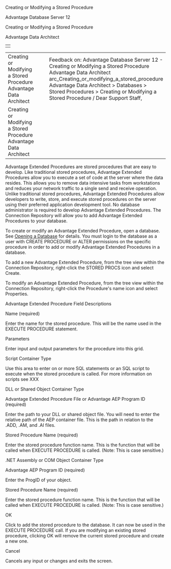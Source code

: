 Creating or Modifying a Stored Procedure




Advantage Database Server 12  

Creating or Modifying a Stored Procedure

Advantage Data Architect

|  |
| --- |
|  |

|  |  |  |  |  |
| --- | --- | --- | --- | --- |
| Creating or Modifying a Stored Procedure  Advantage Data Architect |  |  | Feedback on: Advantage Database Server 12 - Creating or Modifying a Stored Procedure Advantage Data Architect arc\_Creating\_or\_modifying\_a\_stored\_procedure Advantage Data Architect > Databases > Stored Procedures > Creating or Modifying a Stored Procedure / Dear Support Staff, |  |
| Creating or Modifying a Stored Procedure  Advantage Data Architect |  |  |  |  |

Advantage Extended Procedures are stored procedures that are easy to develop. Like traditional stored procedures, Advantage Extended Procedures allow you to execute a set of code at the server where the data resides. This allows you to remove data intensive tasks from workstations and reduces your network traffic to a single send and receive operation. Unlike traditional stored procedures, Advantage Extended Procedures allow developers to write, store, and execute stored procedures on the server using their preferred application development tool. No database administrator is required to develop Advantage Extended Procedures. The Connection Repository will allow you to add Advantage Extended Procedures to your database.

To create or modify an Advantage Extended Procedure, open a database. See [Opening a Database](arc_opening_a_database2.htm) for details. You must login to the database as a user with CREATE PROCEDURE or ALTER permissions on the specific procedure in order to add or modify Advantage Extended Procedures in a database.

To add a new Advantage Extended Procedure, from the tree view within the Connection Repository, right-click the STORED PROCS icon and select Create.

To modify an Advantage Extended Procedure, from the tree view within the Connection Repository, right-click the Procedure's name icon and select Properties.

Advantage Extended Procedure Field Descriptions

Name (required)

Enter the name for the stored procedure. This will be the name used in the EXECUTE PROCEDURE statement.

Parameters

Enter input and output parameters for the procedure into this grid.

Script Container Type

Use this area to enter on or more SQL statements or an SQL script to execute when the stored procedure is called. For more information on scripts see XXX

DLL or Shared Object Container Type

Advantage Extended Procedure File or Advantage AEP Program ID (required)

Enter the path to your DLL or shared object file. You will need to enter the relative path of the AEP container file. This is the path in relation to the .ADD, .AM, and .AI files.

Stored Procedure Name (required)

Enter the stored procedure function name. This is the function that will be called when EXECUTE PROCEDURE is called. (Note: This is case sensitive.)

.NET Assembly or COM Object Container Type

Advantage AEP Program ID (required)

Enter the ProgID of your object.

Stored Procedure Name (required)

Enter the stored procedure function name. This is the function that will be called when EXECUTE PROCEDURE is called. (Note: This is case sensitive.)

OK

Click to add the stored procedure to the database. It can now be used in the EXECUTE PROCEDURE call. If you are modifying an existing stored procedure, clicking OK will remove the current stored procedure and create a new one.

Cancel

Cancels any input or changes and exits the screen.